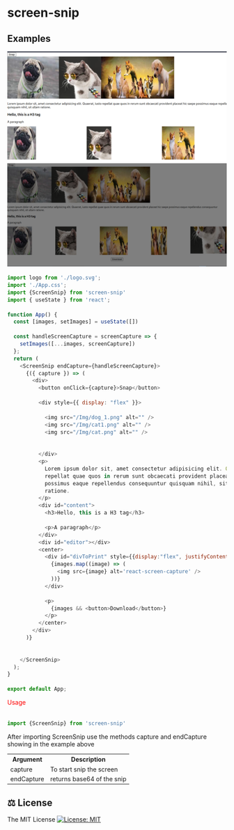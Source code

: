 # screen-snip

## Examples 

<img src="./Images/image1.png">

<img src="./Images/images2.png">


```javaScript
import logo from './logo.svg';
import './App.css';
import {ScreenSnip} from 'screen-snip'
import { useState } from 'react';

function App() {
  const [images, setImages] = useState([])

  const handleScreenCapture = screenCapture => {
    setImages([...images, screenCapture])
  };
  return (
    <ScreenSnip endCapture={handleScreenCapture}>
      {({ capture }) => (
        <div>
          <button onClick={capture}>Snap</button>

          <div style={{ display: "flex" }}>

            <img src="/Img/dog_1.png" alt="" />
            <img src="/Img/cat1.png" alt="" />
            <img src="/Img/cat.png" alt="" />


          </div>
          <p>
            Lorem ipsum dolor sit, amet consectetur adipisicing elit. Quaerat, iusto
            repellat quae quos in rerum sunt obcaecati provident placeat hic saepe
            possimus eaque repellendus consequuntur quisquam nihil, sit ullam
            ratione.
          </p>
          <div id="content">
            <h3>Hello, this is a H3 tag</h3>

            <p>A paragraph</p>
          </div>
          <div id="editor"></div>
          <center>
            <div id="divToPrint" style={{display:"flex", justifyContent:"space-between"}}>
              {images.map((image) => (
                <img src={image} alt='react-screen-capture' />
              ))}
            </div>

            <p>
              {images && <button>Download</button>}
            </p>
          </center>
        </div>
      )}


    </ScreenSnip>
  );
}

export default App;

````


<span style="color:red">Usage</span>


```javaScript

import {ScreenSnip} from 'screen-snip'

```

After importing ScreenSnip use the methods capture and endCapture showing in the example above


<table>
  <tr>
    <th>Argument</th>
    <th>Description</th>
  </tr>
  <tr>
    <td>capture</td>
    <td>To start snip the screen</td>
  </tr>
  <tr>
    <td>endCapture</td>
    <td>returns base64 of the snip</td>
  </tr>
</table>

## ⚖️ License

The MIT License [![License: MIT](https://img.shields.io/badge/License-MIT-yellow.svg)](https://opensource.org/licenses/MIT)